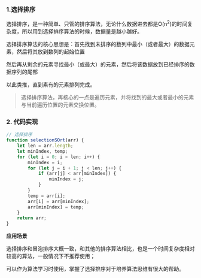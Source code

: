 ### 1.选择排序

选择排序，是一种简单、只管的排序算法，无论什么数据进去都是O(n<sup>2</sup>)的时间复杂度，所以用到选择排序算法的时候，数据量是越小越好。

选择排序算法的核心思想是：首先找到未排序的数列中最小（或者最大）的数据元素，然后将其放到数列的起始位置

然后再从剩余的元素寻找最小（或最大）的元素，然后将该数据放到已经排序的数据序列的尾部

以此类推，直到素有的元素排列完成。

> 选择排序算法，再核心的一点是遍历元素，并将找到的最大或者最小的元素与当前遍历位置的元素交换位置。

### 2. 代码实现

```js
// 选择排序
function selectionSOrt(arr) {
    let len = arr.length;
    let minIndex, temp;
    for (let i = 0; i < len; i++) {
        minIndex = i;
        for (let j = i + 1; j < len; j++) {
            if (arr[j] < arr[minIndex]) {
                minIndex = j;
            }
        }
        temp = arr[i];
        arr[i] = arr[minIndex];
        arr[minIndex] = temp;
    }
    return arr;
}
```

**应用场景**

选择排序和冒泡排序大概一致，和其他的排序算法相比，也是一个时间复杂度相对较高的算法，一般情况下不推荐使用；

可以作为算法学习时使用，掌握了选择排序对于培养算法思维有很大的帮助。
